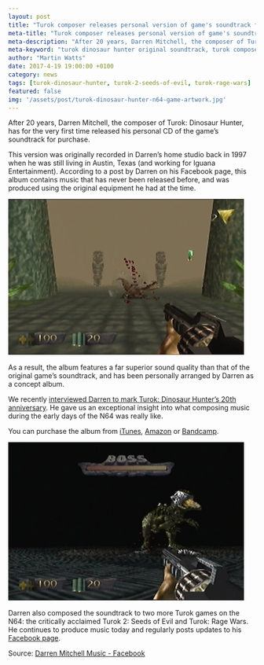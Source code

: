 ```yaml
---
layout: post
title: "Turok composer releases personal version of game's soundtrack from private collection"
meta-title: "Turok composer releases personal version of game's soundtrack from private collection"
meta-description: "After 20 years, Darren Mitchell, the composer of Turok: Dinosaur Hunter, has for the very first time released his personal CD of the game’s soundtrack for purchase."
meta-keyword: "turok dinosaur hunter original soundtrack, turok composer, darren mitchell composer, turok soundtrack"
author: "Martin Watts"
date: 2017-4-19 19:00:00 +0100
category: news
tags: [turok-dinosaur-hunter, turok-2-seeds-of-evil, turok-rage-wars]
featured: false
img: '/assets/post/turok-dinosaur-hunter-n64-game-artwork.jpg'
---
```

After 20 years, Darren Mitchell, the composer of Turok: Dinosaur Hunter, has for the very first time released his personal CD of the game’s soundtrack for purchase.

This version was originally recorded in Darren’s home studio back in 1997 when he was still living in Austin, Texas (and working for Iguana Entertainment). According to a post by Darren on his Facebook page, this album contains music that has never been released before, and was produced using the original equipment he had at the time.

![Shooting a raptor with a shotgun in Turok: Dinosaur Hunter for N64](/assets/images/games/turok-dinosaur-hunter/turok-dinosaur-hunter-n64-shotgun-raptor.jpg)

As a result, the album features a far superior sound quality than that of the original game’s soundtrack, and has been personally arranged by Darren as a concept album.

We recently [interviewed Darren to mark Turok: Dinosaur Hunter’s 20th anniversary](/article/2017/03/05/the-beat-of-the-jungle-darren-mitchell-on-composing-the-turok-dinosaur-hunter-soundtrack.html). He gave us an exceptional insight into what composing music during the early days of the N64 was really like.

You can purchase the album from [iTunes](https://itunes.apple.com/album/id1219061121?ls=1&app=itunes), [Amazon](https://www.amazon.com/Turok-Dinosaur-Hunter-Darren-Mitchell/dp/B06XTJQ57S/ref=sr_1_1?ie=UTF8&qid=1491475154&sr=8-1&keywords=Darren+Mitchell#customerReviews) or [Bandcamp](https://darrenmitchell.bandcamp.com/album/turok-the-dinosaur-hunter).

![T-Rex boss fight in Turok: Dinosaur Hunter for N64.](/assets/images/games/turok-dinosaur-hunter/turok-dinosaur-hunter-n64-t-rex-boss-battle.jpg)

Darren also composed the soundtrack to two more Turok games on the N64: the critically acclaimed Turok 2: Seeds of Evil and Turok: Rage Wars. He continues to produce music today and regularly posts updates to his [Facebook page](https://en-gb.facebook.com/Darren-Mitchell-Music-555961567800992/).

Source: [Darren Mitchell Music - Facebook](https://www.facebook.com/555961567800992/photos/a.1350895091640965.1073741828.555961567800992/1421577727906034/?type=3&theater)
